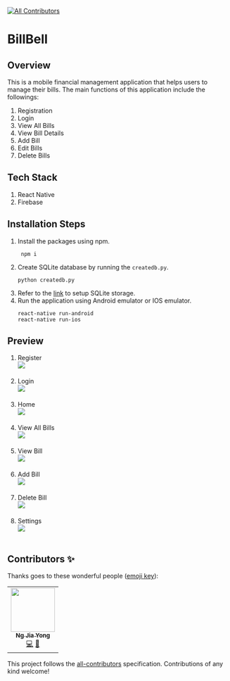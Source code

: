 
<!-- ALL-CONTRIBUTORS-BADGE:START - Do not remove or modify this section -->
[![All Contributors](https://img.shields.io/badge/all_contributors-1-orange.svg?style=flat-square)](#contributors-)
<!-- ALL-CONTRIBUTORS-BADGE:END -->
# BillBell

## Overview
This is a mobile financial management application that helps users to manage their bills. The main functions of this application include the followings:
1. Registration
2. Login
3. View All Bills
4. View Bill Details
5. Add Bill
6. Edit Bills
7. Delete Bills

## Tech Stack
1. React Native
2. Firebase

## Installation Steps
1. Install the packages using npm.
	```
 	 npm i
	```
2. Create SQLite database by running the `createdb.py`.
	```
  	python createdb.py
	```
3. Refer to the [link](https://www.npmjs.com/package/react-native-sqlite-storage) to setup SQLite storage.
4. Run the application using Android emulator or IOS emulator.
	```
	react-native run-android
	react-native run-ios
	```

## Preview
1. Register <br> <img src="previews/Register.png"><br><br>
2. Login <br> <img src="previews/Login.png"><br><br>
3. Home <br> <img src="previews/Home.png"><br><br>
4. View All Bills <br> <img src="previews/ViewAllBills.png"><br><br>
5. View Bill <br> <img src="previews/ViewBill.png"><br><br>
6. Add Bill <br> <img src="previews/AddBill.png"><br><br>
7. Delete Bill <br> <img src="previews/DeleteBill.png"><br><br>
8. Settings <br> <img src="previews/Settings.png"><br><br>

## Contributors ✨

Thanks goes to these wonderful people ([emoji key](https://allcontributors.org/docs/en/emoji-key)):

<!-- ALL-CONTRIBUTORS-LIST:START - Do not remove or modify this section -->
<!-- prettier-ignore-start -->
<!-- markdownlint-disable -->
<table>
  <tr>
    <td align="center"><a href="https://github.com/callmeyonggor"><img src="https://avatars.githubusercontent.com/u/46757018?v=4?s=100" width="100px;" alt=""/><br /><sub><b>Ng Jia Yong</b></sub></a><br /><a href="https://github.com/callmeyonggor/BillBell/commits?author=callmeyonggor" title="Code">💻</a> <a href="#ideas-callmeyonggor" title="Ideas, Planning, & Feedback">🤔</a></td>
  </tr>
</table>

<!-- markdownlint-restore -->
<!-- prettier-ignore-end -->

<!-- ALL-CONTRIBUTORS-LIST:END -->

This project follows the [all-contributors](https://github.com/all-contributors/all-contributors) specification. Contributions of any kind welcome!